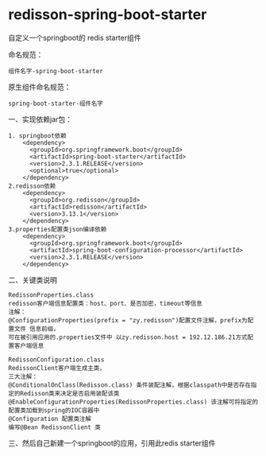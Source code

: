 # redisson-spring-boot-starter
自定义一个springboot的 redis starter组件

命名规范：

    组件名字-spring-boot-starter

原生组件命名规范：

    spring-boot-starter-组件名字

一、实现依赖jar包：

    1. springboot依赖
        <dependency>
          <groupId>org.springframework.boot</groupId>
          <artifactId>spring-boot-starter</artifactId>
          <version>2.3.1.RELEASE</version>
          <optional>true</optional>
        </dependency>
    2.redisson依赖
        <dependency>
          <groupId>org.redisson</groupId>
          <artifactId>redisson</artifactId>
          <version>3.13.1</version>
        </dependency>
    3.properties配置类json编译依赖
        <dependency>
          <groupId>org.springframework.boot</groupId>
          <artifactId>spring-boot-configuration-processor</artifactId>
          <version>2.3.1.RELEASE</version>
        </dependency>
    
二、关键类说明 
    
    RedissonProperties.class
    redisson客户端信息配置类：host、port、是否加密，timeout等信息
    注解：
    @ConfigurationProperties(prefix = "zy.redisson")配置文件注解，prefix为配置文件 信息前缀，
    可在被引用应用的.properties文件中 以zy.redisson.host = 192.12.186.21方式配置客户端信息
    
    RedissonConfiguration.class
    RedissonClient客户端生成主类，
    三大注解：
    @ConditionalOnClass(Redisson.class) 条件装配注解，根据classpath中是否存在指定的Redisson类来决定是否启用装配该类
    @EnableConfigurationProperties(RedissonProperties.class) 该注解可将指定的配置类加载到spring的IOC容器中
    @Configuration 配置类注解
    编写@Bean RedissonClient 类

三、然后自己新建一个springboot的应用，引用此redis starter组件
